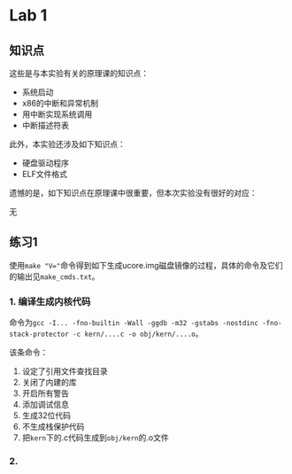 # Lab 1

## 知识点

这些是与本实验有关的原理课的知识点：

* 系统启动
* x86的中断和异常机制
* 用中断实现系统调用
* 中断描述符表

此外，本实验还涉及如下知识点：

* 硬盘驱动程序
* ELF文件格式

遗憾的是，如下知识点在原理课中很重要，但本次实验没有很好的对应：

无

## 练习1

使用`make "V="`命令得到如下生成ucore.img磁盘镜像的过程，具体的命令及它们的输出见`make_cmds.txt`。

### 1. 编译生成内核代码

命令为`gcc -I... -fno-builtin -Wall -ggdb -m32 -gstabs -nostdinc -fno-stack-protector -c kern/....c -o obj/kern/....o`。

该条命令：

1. 设定了引用文件查找目录
2. 关闭了内建的库
3. 开启所有警告
4. 添加调试信息
5. 生成32位代码
6. 不生成栈保护代码
7. 把`kern`下的.c代码生成到`obj/kern`的.o文件

### 2. 